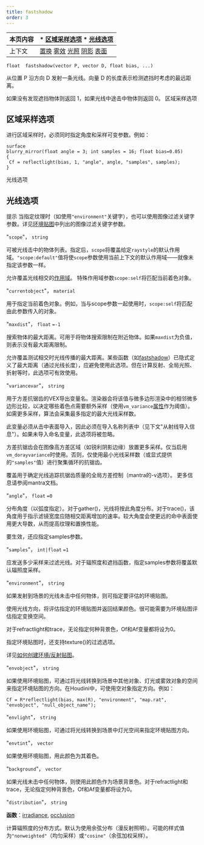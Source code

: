 ```yaml
---
title: fastshadow
order: 3
---
```

| 本页内容 | * [区域采样选项](#area-sampling-options) * [光线选项](#ray-options) |
| --- | --- |
| 上下文 | [置换](../contexts/displace.html) [雾效](../contexts/fog.html) [光照](../contexts/light.html) [阴影](../contexts/shadow.html) [表面](../contexts/surface.html) |

`float  fastshadow(vector P, vector D, float bias, ...)`

从位置 P 沿方向 D 发射一条光线。向量 D 的长度表示检测遮挡时考虑的最远距离。

如果没有发现遮挡物体则返回 1，如果光线中途击中物体则返回 0。
区域采样选项

## 区域采样选项

进行区域采样时，必须同时指定角度和采样可变参数。例如：

```vex
surface
blurry_mirror(float angle = 3; int samples = 16; float bias=0.05)
{
 Cf = reflectlight(bias, 1, "angle", angle, "samples", samples);
}

```

光线选项

## 光线选项

提示
当指定纹理时（如使用`"environment"`关键字），也可以使用图像过滤关键字参数。详见[环境贴图](../texturing/environment "返回环境纹理的颜色")中列出的图像过滤关键字参数。

"`scope`"，
`string`

可被光线击中的物体列表。指定后，`scope`将覆盖给定`raystyle`的默认作用域。`"scope:default"`值将使`scope`参数使用当前上下文的默认作用域——就像未指定该参数一样。

允许覆盖光线相交的[作用域](../contexts/shading_contexts.html#scope)。
特殊作用域参数`scope:self`将匹配当前着色对象。

"`currentobject`"，
`material`

用于指定当前着色对象。例如，当与scope参数一起使用时，`scope:self`将匹配由此参数传入的对象。

"`maxdist`"，
`float`
`=-1`

搜索物体的最大距离。可用于将物体搜索限制在附近物体。如果`maxdist`为负值，则表示没有最大距离限制。

允许覆盖测试相交时光线传播的最大距离。某些函数（如[fastshadow](./fastshadow "从位置P沿方向D发射光线")）已隐式定义了最大距离（通过光线长度），应避免使用此选项。但在计算反射、全局光照、折射等时，此选项可有效使用。

"`variancevar`"，
`string`

用于方差抗锯齿的VEX导出变量名。渲染器会将该值与微多边形渲染中的相邻微多边形比较，以决定哪些着色点需要额外采样（使用`vm_variance`[属性](../../props/index.html "属性允许您设置灵活强大的渲染、着色、光照和相机参数层次结构")作为阈值）。如需更多采样，算法会采集最多指定的最大光线采样数。

此变量必须从击中表面导入，因此必须在导入名称列表中（见下文"从射线导入信息"）。如果未导入命名变量，此选项将被忽略。

方差抗锯齿会在图像高方差区域（如锐利阴影边缘）放置更多采样。仅当启用`vm_dorayvariance`时使用。否则，仅使用最小光线采样数（或显式提供的`"samples"`值）进行聚集循环的抗锯齿。

覆盖用于确定光线追踪抗锯齿质量的全局方差控制（mantra的-v选项）。
更多信息请参阅mantra文档。

"`angle`"，
`float`
`=0`

分布角度（以弧度指定）。对于gather()，光线将按此角度分布。对于trace()，该角度用于指示滤镜宽度应随相交距离增加的速率。较大角度会使更远的命中表面使用更大导数，从而提高纹理和置换性能。

要生效，还应指定samples参数。

"`samples`"，
`int|float`
`=1`

应发送多少采样来过滤光线。对于辐照度和遮挡函数，指定samples参数将覆盖默认辐照度采样。

"`environment`"，
`string`

如果发射到场景的光线未击中任何物体，则可指定要评估的环境贴图。

使用光线方向，将评估指定的环境贴图并返回结果颜色。很可能需要为环境贴图评估指定变换空间。

对于refractlight和trace，无论指定何种背景色，Of和Af变量都将设为0。

指定环境贴图时，还支持texture()的过滤选项。

详见[如何创建环境/反射贴图](../../render/envmaps.html)。

"`envobject`"，
`string`

如果使用环境贴图，可通过将光线转换到场景中其他对象、灯光或雾效对象的空间来指定环境贴图的方向。在Houdini中，可使用空对象指定方向。例如：

```vex
Cf = R*reflectlight(bias, max(R), "environment", "map.rat", "envobject", "null_object_name");

```

"`envlight`"，
`string`

如果使用环境贴图，可通过将光线转换到场景中灯光空间来指定环境贴图方向。

"`envtint`"，
`vector`

如果使用环境贴图，用此颜色为其着色。

"`background`"，
`vector`

如果光线未击中任何物体，则使用此颜色作为场景背景色。对于refractlight和trace，无论指定何种背景色，Of和Af变量都将设为0。

"`distribution`"，
`string`

**函数**：[irradiance](../shading-and-rendering/irradiance "计算点P处法线N的辐照度（全局光照）"), [occlusion](../shading-and-rendering/occlusion "计算环境光遮蔽")

计算辐照度的分布方式。默认为使用余弦分布（漫反射照明）。可能的样式值为`"nonweighted"`（均匀采样）或`"cosine"`（余弦加权采样）。
